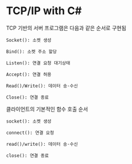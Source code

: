 # TCP/IP with C#

TCP 기반의 서버 프로그램은 다음과 같은 순서로 구현됨

```
Socket(): 소켓 생성

Bind(): 소켓 주소 할당

Listen(): 연결 요청 대기상태

Accept(): 연결 허용

Read()/Write(): 데이터 송·수신

Close(): 연결 종료
```

클라이언트의 기본적인 함수 호출 순서

```
socket(): 소켓 생성

connect(): 연결 요청

read()/write(): 데이터 송·수신

close(): 연결 종료
```
